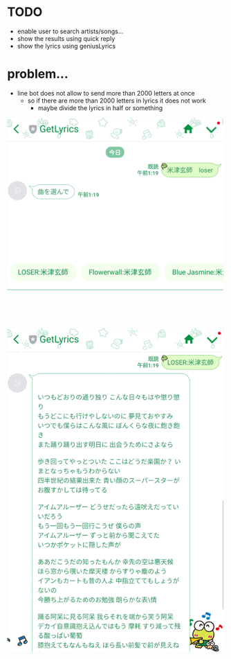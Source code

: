 # TODO
- enable user to search artists/songs...
- show the results using quick reply
- show the lyrics using geniusLyrics


# problem...
- line bot does not allow to send more than 2000 letters at once
  - so if there are more than 2000 letters in lyrics it does not work
    - maybe divide the lyrics in half or something


<p>
  <img src="https://github.com/takuuuu517/LyricsGetterBot/blob/master/pictures/1.png" width="500" alt="使い方その１">
</p>
<br /><br /><br />
<p>
  <img src="https://github.com/takuuuu517/LyricsGetterBot/blob/master/pictures/2.png" width="500" alt="使い方その２">
</p>
